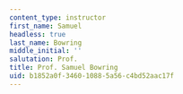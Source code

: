 ```yaml
---
content_type: instructor
first_name: Samuel
headless: true
last_name: Bowring
middle_initial: ''
salutation: Prof.
title: Prof. Samuel Bowring
uid: b1852a0f-3460-1088-5a56-c4bd52aac17f
---
```

